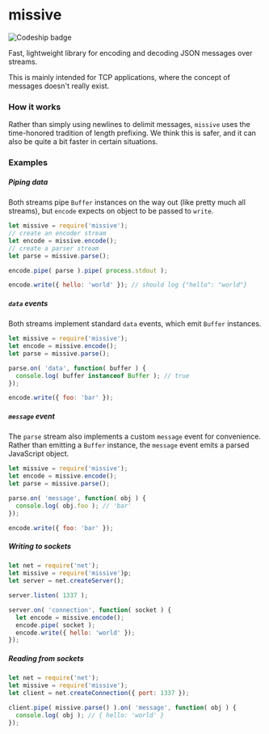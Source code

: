 # missive

![Codeship badge](https://codeship.com/projects/592ed060-04cc-0134-279c-666d98438954/status?branch=master)

Fast, lightweight library for encoding and decoding JSON messages over streams.

This is mainly intended for TCP applications, where the concept of messages
doesn't really exist.

### How it works

Rather than simply using newlines to delimit messages, `missive` uses the 
time-honored tradition of length prefixing. We think this is safer, and it
can also be quite a bit faster in certain situations.

### Examples

##### Piping data

Both streams pipe `Buffer` instances on the way out (like pretty much
all streams), but `encode` expects on object to be passed to `write`.

```js
let missive = require('missive');
// create an encoder stream
let encode = missive.encode();
// create a parser stream
let parse = missive.parse();

encode.pipe( parse ).pipe( process.stdout );

encode.write({ hello: 'world' }); // should log {"hello": "world"}
```

##### `data` events

Both streams implement standard `data` events, which emit `Buffer` instances.

```js
let missive = require('missive');
let encode = missive.encode();
let parse = missive.parse();

parse.on( 'data', function( buffer ) {
  console.log( buffer instanceof Buffer ); // true
});

encode.write({ foo: 'bar' });
```

##### `message` event

The `parse` stream also implements a custom `message` event for convenience.
Rather than emitting a `Buffer` instance, the `message` event emits a parsed
JavaScript object.

```js
let missive = require('missive');
let encode = missive.encode();
let parse = missive.parse();

parse.on( 'message', function( obj ) {
  console.log( obj.foo ); // 'bar'
});

encode.write({ foo: 'bar' });
```

##### Writing to sockets

```js
let net = require('net');
let missive = require('missive')p;
let server = net.createServer();

server.listen( 1337 );

server.on( 'connection', function( socket ) {
  let encode = missive.encode();
  encode.pipe( socket );
  encode.write({ hello: 'world' });
});
```

##### Reading from sockets

```js
let net = require('net');
let missive = require('missive');
let client = net.createConnection({ port: 1337 });

client.pipe( missive.parse() ).on( 'message', function( obj ) {
  console.log( obj ); // { hello: 'world' }
});
```
